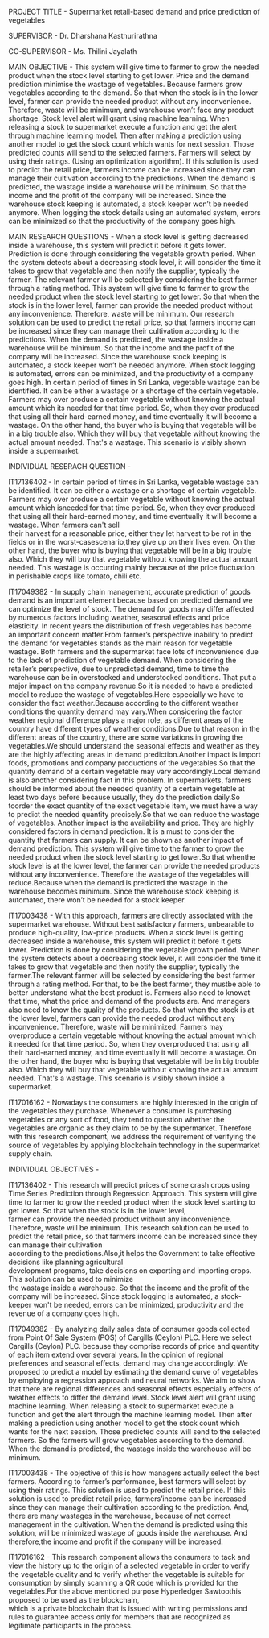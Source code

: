 PROJECT TITLE - Supermarket retail-based demand and price prediction of vegetables

SUPERVISOR - Dr. Dharshana Kasthurirathna

CO-SUPERVISOR - Ms. Thilini Jayalath



MAIN OBJECTIVE -    This system will give time to farmer to grow the needed product when the stock level starting to get lower. Price and the demand 
                    prediction minimise the wastage of vegetables. Because farmers grow vegetables according to the demand. So that when the stock is in 
                    the lower level, farmer can provide the needed product without any inconvenience. Therefore, waste will be minimum, and warehouse won’t 
                    face any product shortage. Stock level alert will grant using machine learning. When releasing a stock to supermarket execute a function 
                    and get the alert through machine learning model. Then after making a prediction using another model to get the stock count which wants 
                    for next session. Those predicted counts will send to the selected farmers. Farmers will select by using their ratings. (Using an 
                    optimization algorithm). If this solution is used to predict the retail price, farmers income can be increased since they can manage 
                    their cultivation according to the predictions. When the demand is predicted, the wastage inside a warehouse will be minimum. 
                    So that the income and the profit of the company will be increased. Since the warehouse stock keeping is automated, a stock keeper 
                    won’t be needed anymore. When logging the stock details using an automated system, errors can be minimized so that the productivity 
                    of the company goes high.
                    

MAIN RESEARCH QUESTIONS -   When a stock level is getting decreased inside a warehouse, this system will predict it before it gets lower.
                            Prediction is done through considering the vegetable growth period. When the system detects about a decreasing
                            stock level, it will consider the time it takes to grow that vegetable and then notify the supplier, typically the farmer.
                            The relevant farmer will be selected by considering the best farmer through a rating method. This system will give
                            time to farmer to grow the needed product when the stock level starting to get lower. So that when the stock is in
                            the lower level, farmer can provide the needed product without any inconvenience. Therefore, waste will be
                            minimum. Our research solution can be used to predict the retail price, so that farmers income can be increased
                            since they can manage their cultivation according to the predictions. When the demand is predicted, the wastage
                            inside a warehouse will be minimum. So that the income and the profit of the company will be increased. Since the
                            warehouse stock keeping is automated, a stock keeper won’t be needed anymore. When stock logging is
                            automated, errors can be minimized, and the productivity of a company goes high. In certain period of times in Sri
                            Lanka, vegetable wastage can be identified. It can be either a wastage or a shortage of the certain vegetable.
                            Farmers may over produce a certain vegetable without knowing the actual amount which its needed for that time
                            period. So, when they over produced that using all their hard-earned money, and time eventually it will become a
                            wastage. On the other hand, the buyer who is buying that vegetable will be in a big trouble also. Which they will buy
                            that vegetable without knowing the actual amount needed. That's a wastage. This scenario is visibly shown inside a
                            supermarket.
                            
                            
INDIVIDUAL RESERACH QUESTION - 

IT17136402 -    In certain period of times in Sri Lanka, vegetable wastage can be identified. It can be either a wastage or a shortage of certain vegetable. 
                Farmers may over produce a certain vegetable without knowing the actual amount which isneeded for that time period. So, when they over 
                produced that using all their hard-earned money,  and  time  eventually  it  will  become  a  wastage.  When  farmers  can't  sell  
                their  harvest  for  a reasonable price, either they let harvest to be rot in the fields or in the worst-casescenario,they give up on 
                their lives even. On the other hand, the buyer who is buying that vegetable will be in a big trouble also. Which they will buy that 
                vegetable without knowing the actual amount needed. This wastage is occurring mainly because of the price fluctuation in perishable crops 
                like tomato, chili etc.
                
                
IT17049382 -    In supply chain management, accurate prediction of goods demand is an important element because based on predicted demand we can optimize 
                the level of stock. The demand for goods may differ affected by numerous factors including weather, seasonal effects and price elasticity.
                In recent years the distribution of fresh vegetables has become an important concern matter.From farmer’s perspective inability to predict 
                the demand for vegetables stands as the main reason for vegetable wastage. Both farmers and the supermarket face lots of inconvenience due to the lack of prediction of vegetable demand.
                When considering the retailer’s perspective, due to unpredicted demand, time to time the warehouse can be in overstocked and understocked conditions.
                That put a major impact on the company revenue.So it is needed to have a predicted model to reduce the wastage of vegetables.Here especially we have 
                to consider the fact weather.Because according to the different weather conditions the quantity demand may vary.When considering the factor weather 
                regional difference plays a major role, as different areas of the country have different types of weather conditions.Due to that reason in the different
                areas of the country, there are some variations in growing the vegetables.We should understand the seasonal effects and weather as they are the highly
                affecting areas in demand prediction.Another impact is import foods, promotions and company productions of the vegetables.So that the quantity demand of a
                certain vegetable may vary accordingly.Local demand is also another considering fact in this problem. In supermarkets, farmers should be informed about the
                needed quantity of a certain vegetable at least two days before because usually, they do the prediction daily.So toorder the exact quantity of the exact vegetable item,
                we must have a way to predict the needed quantity precisely.So that we can reduce the wastage of vegetables. Another impact is the availability and price.
                They are highly considered factors in demand prediction. It is a must to consider the quantity that farmers can supply. It can be shown as another impact of demand prediction.
                This system will give time to the farmer to grow the needed product when the stock level starting to get lower.So that whenthe stock level is at the lower level, the farmer can
                provide the needed products without any inconvenience. Therefore the wastage of the vegetables will reduce.Because when the demand is predicted the wastage in the warehouse becomes minimum.
                Since the warehouse stock keeping is automated, there won’t be needed for a stock keeper.
                
                
IT17003438 -    With this approach, farmers are directly associated with the supermarket warehouse. Without best satisfactory farmers, unbearable to 
                produce high-quality, low-price products. When a stock level is getting decreased inside a warehouse, this system will predict it before 
                it gets lower. Prediction is done by considering the vegetable growth period. When the system detects about a decreasing stock level, it will
                consider the time it takes to grow that vegetable and then notify the supplier, typically the farmer.The relevant farmer will be selected by 
                considering the best farmer through a rating method. For that, to be the best farmer, they mustbe able to better understand what the best product is.
                Farmers also need to knowat that time, what the price and demand of the products are. And managers also need to know the quality of the products. 
                So that when the stock is at the lower level, farmers can provide the needed product without any inconvenience. Therefore, waste will be minimized. 
                Farmers may overproduce a certain vegetable without knowing the actual amount which it needed for that time period. So, when they overproduced that
                using all their hard-earned money, and time eventually it will become a wastage. On the other hand, the buyer who is buying that vegetable will be in 
                big trouble also. Which they will buy that vegetable without knowing the actual amount needed. That's a wastage. This scenario is visibly shown 
                inside a supermarket.  
                
                
IT17016162 -    Nowadays the consumers are highly interested in the origin of the vegetables they purchase. Whenever a consumer is purchasing vegetables 
                or any sort of food, they tend to question whether the vegetables are organic as they claim to be by the supermarket. Therefore with this 
                research component, we address the requirement of verifying the source of vegetables by applying blockchain technology in the supermarket 
                supply chain. 
                
                
INDIVIDUAL OBJECTIVES - 

IT17136402 -    This research will predict prices of some crash crops using Time Series Prediction through Regression Approach. This system will give time 
                to farmer to grow the needed product when the stock level starting to get lower. So that when the  stock  is  in  the  lower  level,  
                farmer  can  provide  the  needed  product  without any  inconvenience. Therefore,  waste  will be minimum. This research solution 
                can be  used to predict the retail price, so that farmers  income  can  be  increased  since  they  can  manage  their  cultivation  
                according  to  the  predictions.Also,it  helps  the  Government  to  take  effective  decisions  like  planning  agricultural  
                development programs,  take  decisions  on  exporting  and  importing  crops.  This  solution  can  be  used  to  minimize  
                the wastage  inside  a  warehouse.  So  that  the  income  and  the  profit  of  the  company  will  be  increased.  Since stock 
                logging is automated, a stock-keeper won't be needed, errors can be minimized, productivity and the revenue of a company goes high.
                
                
IT17049382 -    By analyzing daily sales data of consumer goods collected from Point Of Sale System (POS) of Cargills (Ceylon) PLC. Here we 
                select Cargills (Ceylon) PLC. because they comprise records of price and quantity of each item extend over several years. In the 
                opinion of regional preferences and seasonal effects, demand may change accordingly. We proposed to predict a model by estimating 
                the demand curve of vegetables by employing a regression approach and neural networks. We aim to show that there are regional differences 
                and seasonal effects especially effects of weather effects to differ the demand level. Stock level alert will grant using machine learning.
                When releasing a stock to supermarket execute a function and get the alert through the machine learning model. Then after making a prediction 
                using another model to get the stock count which wants for the next session. Those predicted counts will send to the selected farmers.  So the 
                farmers will grow vegetables according to the demand.  When the demand is predicted, the wastage inside the warehouse will be minimum.
                
                
IT17003438 -    The objective of this is how managers actually select the best farmers. According to farmer’s performance, best farmers will select by using their
                ratings. This solution is used to predict the retail price. If this solution is used to predict retail price, farmers’income can be increased since 
                they can manage their cultivation  according  to  the  prediction. And,  there  are  many wastages  in  the  warehouse, because  of  not  correct 
                management  in  the  cultivation. When the demand is predicted using this solution, will be minimized wastage of goods inside  the  warehouse. 
                And therefore,the  income  and  profit  if  the  company  will  be increased. 
                

IT17016162 -    This research  component  allows the consumers to tack and view the history up to the origin of a selected vegetable in order to verify 
                the vegetable  quality and  to  verify  whether  the  vegetable  is  suitable  for  consumption  by  simply scanning a QR code which is 
                provided for the vegetables.For  the  above  mentioned  purpose Hyperledger  Sawtoothis  proposed  to  be used  as  the  blockchain,  
                which  is  a  private  blockchain  that  is  issued  with writing permissions and rules to guarantee access only for members that are 
                recognized as legitimate participants in the process.